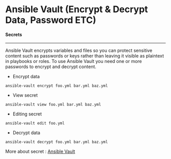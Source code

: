 # Ansible Vault (Encrypt & Decrypt Data, Password ETC)

#### Secrets

------

Ansible Vault encrypts variables and files so you can protect sensitive content such as passwords or keys rather than leaving it visible as plaintext in playbooks or roles. To use Ansible Vault you need one or more passwords to encrypt and decrypt content.

- Encrypt data

```
ansible-vault encrypt foo.yml bar.yml baz.yml
```

- View secret

```
ansible-vault view foo.yml bar.yml baz.yml
```

- Editing secret

```
ansible-vault edit foo.yml
```

- Decrypt data

```
ansible-vault decrypt foo.yml bar.yml baz.yml
```

More about secret : [Ansible Vault](https://docs.ansible.com/ansible/latest/user_guide/vault.html)